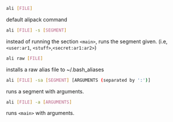 ```bash
ali [FILE]
```
default alipack command
```bash
ali [FILE] -s [SEGMENT]
```
instead of running the section ``<main>``, runs the segment given. (i.e,``<user:ar1``, ``<stuff>``,``<secret:ar1:ar2>``)
```bash
ali raw [FILE]
```
installs a raw alias file to ~/.bash_aliases
```bash
ali [FILE] -sa [SEGMENT] [ARGUMENTS (separated by ':')]
```
runs a segment with arguments.
```bash
ali [FILE] -a [ARGUMENTS]
```
runs ``<main>`` with arguments.
